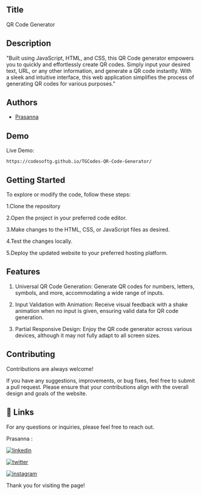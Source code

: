 
## Title

 QR Code Generator

## Description 

"Built using JavaScript, HTML, and CSS, this QR Code generator empowers you to quickly and effortlessly create QR codes. Simply input your desired text, URL, or any other information, and generate a QR code instantly. With a sleek and intuitive interface, this web application simplifies the process of generating QR codes for various purposes."
## Authors

- [Prasanna](https://github.com/Prasannad02) 


## Demo

Live Demo:

    https://codesoftg.github.io/TGCodes-QR-Code-Generator/
    
## Getting Started

To explore or modify the code, follow these steps:

1.Clone the repository

2.Open the project in your preferred code editor.

3.Make changes to the HTML, CSS, or JavaScript files as desired.

4.Test the changes locally.

5.Deploy the updated website to your preferred hosting platform.


## Features

1. Universal QR Code Generation: Generate QR codes for numbers, letters, symbols, and more, accommodating a wide range of inputs.

2. Input Validation with Animation: Receive visual feedback with a shake animation when no input is given, ensuring valid data for QR code generation.

3. Partial Responsive Design: Enjoy the QR code generator across various devices, although it may not fully adapt to all screen sizes.

## Contributing

Contributions are always welcome!

If you have any suggestions, improvements, or bug fixes, feel free to submit a pull request. Please ensure that your contributions align with the overall design and goals of the website. 


## 🔗 Links

For any questions or inquiries, please feel free to reach out. 

Prasanna :

[![linkedin](https://img.shields.io/badge/linkedin-0A66C2?style=for-the-badge&logo=linkedin&logoColor=white)](https://www.linkedin.com/in/prasanna1572/)


[![twitter](https://img.shields.io/badge/twitter-1DA1F2?style=for-the-badge&logo=twitter&logoColor=white)](https://twitter.com/Hirthik_cham)

[![instagram](https://img.shields.io/badge/instagram-E4405F?style=for-the-badge&logo=instagram&logoColor=white)](https://www.instagram.com/moonstrucktraveller003/)


Thank you for visiting the page!
